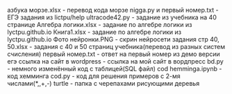 азбука морзе.xlsx - перевод кода морзе
nigga.py и первый номер.txt - ЕГЭ задания из lictpu/help
ultracode42.py - задание из учебника на 40 странице
Алгебра логики.xlsx - задание по алгебре логики из lyctpu.github.io
Книга1.xlsx - задание по алгебре логики из lyctpu.github.io
Фото нейронки.PNG - скрин нейросети
задания стр 40, 50.xlsx - задания с 40 и 50 страниц учебника(перевод из разных систем счисления)
первый номер.txt - ответ на первый номер из демо версии егэ
ссылка на сайт в wordpress - ссылка на мой сайт в вордпресс
bd.py - немного изменённый код с таблицей(SQL файл)
cod hemminga.ipynb - код хемминга
cod.py - код для решения примеров с 2-мя числами(*,,+,-)
turtle - папка с черепахами рисующими деревья
